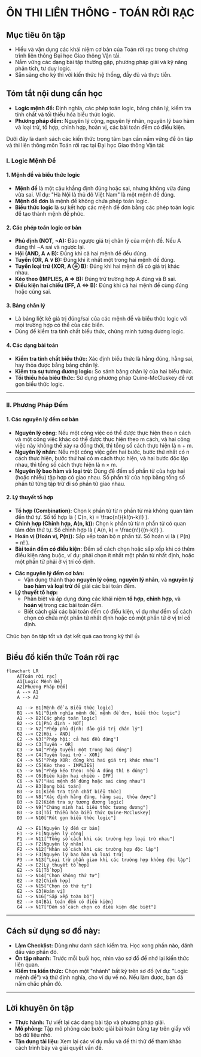 # ÔN THI LIÊN THÔNG - TOÁN RỜI RẠC

## Mục tiêu ôn tập

- Hiểu và vận dụng các khái niệm cơ bản của Toán rời rạc trong chương trình liên thông Đại học Giao thông Vận tải.
- Nắm vững các dạng bài tập thường gặp, phương pháp giải và kỹ năng phân tích, tư duy logic.
- Sẵn sàng cho kỳ thi với kiến thức hệ thống, đầy đủ và thực tiễn.

## Tóm tắt nội dung cần học

- **Logic mệnh đề:** Định nghĩa, các phép toán logic, bảng chân lý, kiểm tra tính chất và tối thiểu hóa biểu thức logic.
- **Phương pháp đếm:** Nguyên lý cộng, nguyên lý nhân, nguyên lý bao hàm và loại trừ, tổ hợp, chỉnh hợp, hoán vị, các bài toán đếm có điều kiện.

Dưới đây là danh sách các kiến thức trọng tâm bạn cần nắm vững để ôn tập và thi liên thông môn 
Toán rời rạc tại Đại học Giao thông Vận tải:

### **I. Logic Mệnh Đề**

#### 1. Mệnh đề và biểu thức logic
- **Mệnh đề** là một câu khẳng định đúng hoặc sai, nhưng không vừa đúng vừa sai. Ví dụ: "Hà Nội là thủ đô Việt Nam" là một mệnh đề đúng.
- **Mệnh đề đơn** là mệnh đề không chứa phép toán logic.
- **Biểu thức logic** là sự kết hợp các mệnh đề đơn bằng các phép toán logic để tạo thành mệnh đề phức.

#### 2. Các phép toán logic cơ bản
- **Phủ định (NOT, ¬A):** Đảo ngược giá trị chân lý của mệnh đề. Nếu A đúng thì ¬A sai và ngược lại.
- **Hội (AND, A ∧ B):** Đúng khi cả hai mệnh đề đều đúng.
- **Tuyển (OR, A ∨ B):** Đúng khi ít nhất một trong hai mệnh đề đúng.
- **Tuyển loại trừ (XOR, A ⊕ B):** Đúng khi hai mệnh đề có giá trị khác nhau.
- **Kéo theo (IMPLIES, A ⇒ B):** Đúng trừ trường hợp A đúng và B sai.
- **Điều kiện hai chiều (IFF, A ⇔ B):** Đúng khi cả hai mệnh đề cùng đúng hoặc cùng sai.

#### 3. Bảng chân lý
- Là bảng liệt kê giá trị đúng/sai của các mệnh đề và biểu thức logic với mọi trường hợp có thể của các biến.
- Dùng để kiểm tra tính chất biểu thức, chứng minh tương đương logic.

#### 4. Các dạng bài toán
- **Kiểm tra tính chất biểu thức:** Xác định biểu thức là hằng đúng, hằng sai, hay thỏa được bằng bảng chân lý.
- **Kiểm tra sự tương đương logic:** So sánh bảng chân lý của hai biểu thức.
- **Tối thiểu hóa biểu thức:** Sử dụng phương pháp Quine-McCluskey để rút gọn biểu thức logic.

---

### **II. Phương Pháp Đếm**

#### 1. Các nguyên lý đếm cơ bản
- **Nguyên lý cộng:** Nếu một công việc có thể được thực hiện theo n cách và một công việc khác có thể được thực hiện theo m cách, và hai công việc này không thể xảy ra đồng thời, thì tổng số cách thực hiện là n + m.
- **Nguyên lý nhân:** Nếu một công việc gồm hai bước, bước thứ nhất có n cách thực hiện, bước thứ hai có m cách thực hiện, và hai bước độc lập nhau, thì tổng số cách thực hiện là n × m.
- **Nguyên lý bao hàm và loại trừ:** Dùng để đếm số phần tử của hợp hai (hoặc nhiều) tập hợp có giao nhau. Số phần tử của hợp bằng tổng số phần tử từng tập trừ đi số phần tử giao nhau.

#### 2. Lý thuyết tổ hợp
- **Tổ hợp (Combination):** Chọn k phần tử từ n phần tử mà không quan tâm đến thứ tự. Số tổ hợp là \( C(n, k) = \frac{n!}{k!(n-k)!} \).
- **Chỉnh hợp (Chỉnh hợp, A(n, k)):** Chọn k phần tử từ n phần tử có quan tâm đến thứ tự. Số chỉnh hợp là \( A(n, k) = \frac{n!}{(n-k)!} \).
- **Hoán vị (Hoán vị, P(n)):** Sắp xếp toàn bộ n phần tử. Số hoán vị là \( P(n) = n! \).
- **Bài toán đếm có điều kiện:** Đếm số cách chọn hoặc sắp xếp khi có thêm điều kiện ràng buộc, ví dụ: phải chọn ít nhất một phần tử nhất định, hoặc một phần tử phải ở vị trí cố định.

* **Các nguyên lý đếm cơ bản:**
    * Vận dụng thành thạo **nguyên lý cộng**, **nguyên lý nhân**, và **nguyên lý bao hàm và loại trừ** để giải các bài toán đếm.
* **Lý thuyết tổ hợp:**
    * Phân biệt và áp dụng đúng các khái niệm **tổ hợp**, **chỉnh hợp**, và **hoán vị** trong các bài toán đếm.
    * Biết cách giải các bài toán đếm có điều kiện, ví dụ như đếm số cách chọn có chứa một phần tử nhất định hoặc có một phần tử ở vị trí cố định.

Chúc bạn ôn tập tốt và đạt kết quả cao trong kỳ thi! 👍

## Biểu đồ kiến thức Toán rời rạc

```mermaid
flowchart LR
    A[Toán rời rạc]
    A1[Logic Mệnh Đề]
    A2[Phương Pháp Đếm]
    A --> A1
    A --> A2

    A1 --> B1[Mệnh đề & Biểu thức logic]
    B1 --> N1["Định nghĩa mệnh đề, mệnh đề đơn, biểu thức logic"]
    A1 --> B2[Các phép toán logic]
    B2 --> C1[Phủ định - NOT]
    C1 --> N2["Phép phủ định: đảo giá trị chân lý"]
    B2 --> C2[Hội - AND]
    C2 --> N3["Phép hội: cả hai đều đúng"]
    B2 --> C3[Tuyển - OR]
    C3 --> N4["Phép tuyển: một trong hai đúng"]
    B2 --> C4[Tuyển loại trừ - XOR]
    C4 --> N5["Phép XOR: đúng khi hai giá trị khác nhau"]
    B2 --> C5[Kéo theo - IMPLIES]
    C5 --> N6["Phép kéo theo: nếu A đúng thì B đúng"]
    B2 --> C6[Điều kiện hai chiều - IFF]
    C6 --> N7["Hai mệnh đề đúng hoặc sai cùng nhau"]
    A1 --> B3[Dạng bài toán]
    B3 --> D1[Kiểm tra tính chất biểu thức]
    D1 --> N8["Xác định hằng đúng, hằng sai, thỏa được"]
    B3 --> D2[Kiểm tra sự tương đương logic]
    D2 --> N9["Chứng minh hai biểu thức tương đương"]
    B3 --> D3[Tối thiểu hóa biểu thức Quine-McCluskey]
    D3 --> N10["Rút gọn biểu thức logic"]

    A2 --> E1[Nguyên lý đếm cơ bản]
    E1 --> F1[Nguyên lý cộng]
    F1 --> N11["Tổng số cách khi các trường hợp loại trừ nhau"]
    E1 --> F2[Nguyên lý nhân]
    F2 --> N12["Nhân số cách khi các trường hợp độc lập"]
    E1 --> F3[Nguyên lý bao hàm và loại trừ]
    F3 --> N13["Loại trừ phần giao khi các trường hợp không độc lập"]
    A2 --> E2[Lý thuyết tổ hợp]
    E2 --> G1[Tổ hợp]
    G1 --> N14["Chọn không thứ tự"]
    E2 --> G2[Chỉnh hợp]
    G2 --> N15["Chọn có thứ tự"]
    E2 --> G3[Hoán vị]
    G3 --> N16["Sắp xếp toàn bộ"]
    E2 --> G4[Bài toán đếm có điều kiện]
    G4 --> N17["Đếm số cách chọn có điều kiện đặc biệt"]
```

---

## Cách sử dụng sơ đồ này:

- **Làm Checklist:** Dùng như danh sách kiểm tra. Học xong phần nào, đánh dấu vào phần đó.
- **Ôn tập nhanh:** Trước mỗi buổi học, nhìn vào sơ đồ để nhớ lại kiến thức liên quan.
- **Kiểm tra kiến thức:** Chọn một "nhánh" bất kỳ trên sơ đồ (ví dụ: "Logic mệnh đề") và thử định nghĩa, cho ví dụ về nó. Nếu làm được, bạn đã nắm chắc phần đó.

---

## Lời khuyên ôn tập

- **Thực hành:** Tự viết lại các dạng bài tập và phương pháp giải.
- **Mô phỏng:** Tập mô phỏng các bước giải bài toán bằng tay trên giấy với bộ dữ liệu nhỏ.
- **Tận dụng tài liệu:** Xem lại các ví dụ mẫu và đề thi thử để tham khảo cách trình bày và giải quyết vấn đề.
